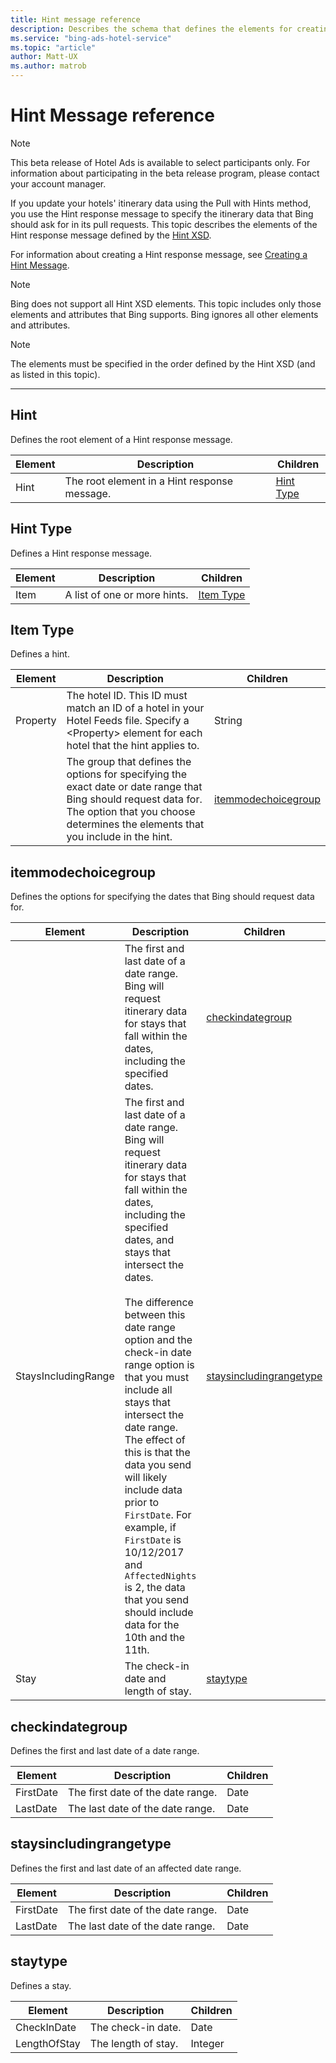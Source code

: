 ```yaml
---
title: Hint message reference
description: Describes the schema that defines the elements for creating a hint message.
ms.service: "bing-ads-hotel-service"
ms.topic: "article"
author: Matt-UX
ms.author: matrob
---
```


# Hint Message reference

> [!NOTE]
> This beta release of Hotel Ads is available to select participants only. For information about participating in the beta release program, please contact your account manager.

If you update your hotels' itinerary data using the Pull with Hints method, you use the Hint response message to specify the itinerary data that Bing should ask for in its pull requests. This topic describes the elements of the Hint response message defined by the [Hint XSD](https://bhacstatic.blob.core.windows.net/schemas/hint.xsd). 

For information about creating a Hint response message, see [Creating a Hint Message](../hint-message/create-hint-message.md).


> [!NOTE]
> Bing does not support all Hint XSD elements. This topic includes only those elements and attributes that Bing supports. Bing ignores all other elements and attributes. 


> [!NOTE]
> The elements must be specified in the order defined by the Hint XSD (and as listed in this topic).

----

 
## Hint

Defines the root element of a Hint response message.

|Element|Description|Children
|-|-|-
|Hint|The root element in a Hint response message.|[Hint Type](#hint-type)


## Hint Type

Defines a Hint response message. 

|Element|Description|Children
|-|-|-
|Item|A list of one or more hints. |[Item Type](#item-type)


## Item Type

Defines a hint. 

|Element|Description|Children
|-|-|-
|Property|The hotel ID. This ID must match an ID of a hotel in your Hotel Feeds file. Specify a \<Property\> element for each hotel that the hint applies to. |String
| |The group that defines the options for specifying the exact date or date range that Bing should request data for. The option that you choose determines the elements that you include in the hint. |[itemmodechoicegroup](#itemmodechoicegroup)


## itemmodechoicegroup

Defines the options for specifying the dates that Bing should request data for. 

|Element|Description|Children
|-|-|-
| |The first and last date of a date range. Bing will request itinerary data for stays that fall within the dates, including the specified dates. |[checkindategroup](#checkindategroup)
|StaysIncludingRange|The first and last date of a date range. Bing will request itinerary data for stays that fall within the dates, including the specified dates, and stays that intersect the dates.<br /><br />The difference between this date range option and the check-in date range option is that you must include all stays that intersect the date range. The effect of this is that the data you send will likely include data prior to `FirstDate`. For example, if `FirstDate` is 10/12/2017 and `AffectedNights` is 2, the data that you send should include data for the 10th and the 11th.  |[staysincludingrangetype](#staysincludingrangetype)
|Stay|The check-in date and length of stay. |[staytype](#staytype)


## checkindategroup

Defines the first and last date of a date range. 

|Element|Description|Children
|-|-|-
|FirstDate|The first date of the date range. |Date
|LastDate|The last date of the date range. |Date


## staysincludingrangetype

Defines the first and last date of an affected date range. 

|Element|Description|Children
|-|-|-
|FirstDate|The first date of the date range. |Date
|LastDate|The last date of the date range. |Date


## staytype

Defines a stay. 

|Element|Description|Children
|-|-|-
|CheckInDate|The check-in date. |Date
|LengthOfStay|The length of stay. |Integer


